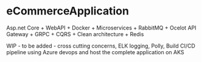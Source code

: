 # eCommerceApplication
Asp.net Core + WebAPI + Docker + Microservices + RabbitMQ + Ocelot API Gateway + GRPC + CQRS + Clean architecture + Redis


WIP - to be added - cross cutting concerns, ELK logging, Polly, Build CI/CD pipeline using Azure devops and host the complete application on AKS
